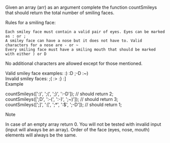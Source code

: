 Given an array (arr) as an argument complete the function countSmileys that should return the total number of smiling faces.<br>

Rules for a smiling face:

    Each smiley face must contain a valid pair of eyes. Eyes can be marked as : or ;
    A smiley face can have a nose but it does not have to. Valid characters for a nose are - or ~
    Every smiling face must have a smiling mouth that should be marked with either ) or D

No additional characters are allowed except for those mentioned.<br>

Valid smiley face examples: :) :D ;-D :~)<br>
Invalid smiley faces: ;( :> :} :]<br>
Example<br>

countSmileys([':)', ';(', ';}', ':-D']); // should return 2;<br>
countSmileys([';D', ':-(', ':-)', ';~)']); // should return 3;<br>
countSmileys([';]', ':[', ';*', ':$', ';-D']); // should return 1;<br>

Note<br>

In case of an empty array return 0. You will not be tested with invalid input (input will always be an array). Order of the face (eyes, nose, mouth) elements will always be the same.

